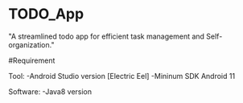 # TODO_App 
"A streamlined todo app for efficient task management and Self-organization."


#Requirement

Tool:
  -Android Studio version [Electric Eel]
  -Mininum SDK Android 11

Software:
  -Java8 version



         
